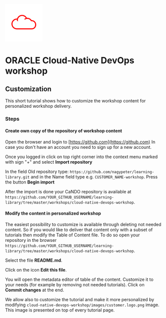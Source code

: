 ![](../common/images/customer.logo.png)
---
# ORACLE Cloud-Native DevOps workshop #

## Customization ##

This short tutorial shows how to customize the workshop content for personalized workshop delivery.

### Steps ###

#### Create own copy of the repository of workshop content ####

Open the browser and login to [https://github.com](https://github.com) In case you don't have an account you need to sign up for a new account.

Once you logged in click on top right corner into the context menu marked with sign "+" and select **Import repository**

In the field Old repository type: `https://github.com/nagypeter/learning-library.git` and in the Name field type e.g. `CUSTOMER_NAME-workshop`. Press the button **Begin import**

After the import is done your CaNDO repository is available at `https://github.com/YOUR_GITHUB_USERNAME/learning-library/tree/master/workshops/cloud-native-devops-workshop`.

#### Modify the content in personalized workshop ####

The easiest possibility to customize is available through deleting not needed content. So if you would like to deliver that content only with a subset of tutorials then modify the Table of Content file. To do so open your repository in the browser `https://github.com/YOUR_GITHUB_USERNAME/learning-library/tree/master/workshops/cloud-native-devops-workshop`.

Select the file **README.md**.

Click on the icon **Edit this file**.

You will open the metadata editor of table of the content. Customize it to your needs (for example by removing not needed tutorials). Click on **Commit changes** at the end.

We allow also to customize the tutorial and make it more personalized by modifying `cloud-native-devops-workshop/images/customer.logo.png` image. This image is presented on top of every tutorial page.
